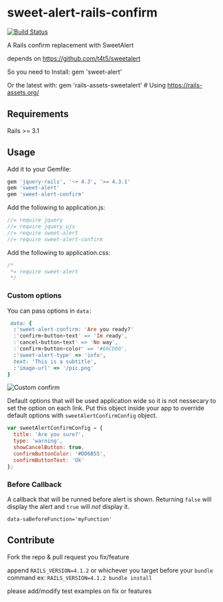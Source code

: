 sweet-alert-rails-confirm
=========================

[![Build Status](https://travis-ci.org/mois3x/sweet-alert-rails-confirm.svg?branch=master)](http://travis-ci.org/mois3x/sweet-alert-rails-confirm)


A Rails confirm replacement with SweetAlert

depends on https://github.com/t4t5/sweetalert

So you need to Install:
    gem 'sweet-alert'

Or the latest with:
    gem 'rails-assets-sweetalert' # Using https://rails-assets.org/ 

## Requirements
Rails >= 3.1

## Usage

Add it to your Gemfile:
```ruby
gem 'jquery-rails', '~> 4.3', '>= 4.3.1'
gem 'sweet-alert'
gem 'sweet-alert-confirm'
```

Add the following to application.js:

```javascript
//= require jquery
//= require jquery_ujs
//= require sweet-alert
//= require sweet-alert-confirm
```
Add the following to application.css:

```css
/*
 *= require sweet-alert
 */
```

### Custom options


You can pass options in `data:`
```Ruby
 data: {
  :'sweet-alert-confirm: 'Are you ready?'
  :'confirm-button-text' => 'Im ready',
  :'cancel-button-text' => 'No way',
  :'confirm-button-color' => '#66CD00',
  :'sweet-alert-type' => 'info',
  text: 'This is a subtitle',
  :'image-url' => '/pic.png'
}
```

![Custom confirm](https://cloud.githubusercontent.com/assets/5833678/4653700/14389916-54b0-11e4-9850-14ee970e9345.png)

Default options that will be used application wide so it is not nessecary to set the option on each link. Put this object inside your app to override default options with `sweetAlertConfirmConfig` object.

```Javascript
var sweetAlertConfirmConfig = {
  title: 'Are you sure?',
  type: 'warning',
  showCancelButton: true,
  confirmButtonColor: '#DD6B55',
  confirmButtonText: 'Ok'
};
```

### Before Callback

A callback that will be runned before alert is shown. Returning `false` will display the alert and `true` will _not_ display it.

`data-saBeforeFunction='myFunction'`

## Contribute

Fork the repo & pull request you fix/feature

append `RAILS_VERSION=4.1.2` or whichever you target before your `bundle` command ex: `RAILS_VERSION=4.1.2 bundle install`

please add/modify test examples on fix or features
